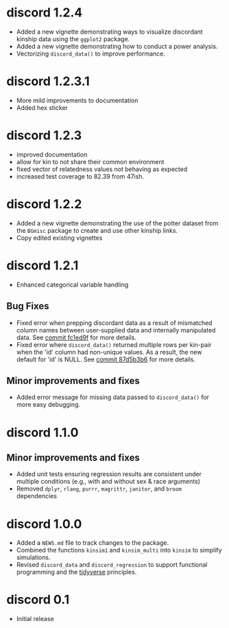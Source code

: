 # discord 1.2.4
* Added a new vignette demonstrating ways to visualize discordant kinship data using the `ggplot2` package. 
* Added a new vignette demonstrating how to conduct a power analysis.
* Vectorizing `discord_data()` to improve performance.

# discord 1.2.3.1
* More mild improvements to documentation
* Added hex sticker

# discord 1.2.3
* improved documentation
* allow for kin to not share their common environment
* fixed vector of relatedness values not behaving as expected
* increased test coverage to 82.39 from 47ish.

# discord 1.2.2
* Added a new vignette demonstrating the use of the potter dataset from the `BGmisc` package to create and use other kinship links.
* Copy edited existing vignettes

# discord 1.2.1
* Enhanced categorical variable handling

## Bug Fixes

* Fixed error when prepping discordant data as a result of mismatched column names between user-supplied data and internally manipulated data. See [commit fc1ed9f](https://github.com/R-Computing-Lab/discord/commit/fc1ed9f01d813cbb7f64545003bcada621a623e8) for more details.
* Fixed error where `discord_data()` returned multiple rows per kin-pair when the 'id' column had non-unique values. As a result, the new default for 'id' is NULL. See [commit 87d5b3b6](https://github.com/R-Computing-Lab/discord/commit/87d5b3b678826232beccb3ec8fea0e4d00abc0e4) for more details.

## Minor improvements and fixes

* Added error message for missing data passed to `discord_data()` for more easy debugging.

# discord 1.1.0

## Minor improvements and fixes

* Added unit tests ensuring regression results are consistent under multiple conditions (e.g., with and without sex & race arguments)
* Removed `dplyr`, `rlang`, `purrr`, `magrittr`, `janitor`, and `broom` dependencies

# discord 1.0.0

* Added a `NEWS.md` file to track changes to the package.
* Combined the functions `kinsim1` and `kinsim_multi` into `kinsim` to simplify simulations.
* Revised `discord_data` and `discord_regression` to support functional programming and the [tidyverse](https://www.tidyverse.org/) principles.

# discord 0.1

* Initial release
